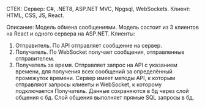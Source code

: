 СТЕК:
Сервер: C#, .NET8, ASP.NET MVC, Npgsql, WebSockets.
Клиент: HTML, CSS, JS, React.

Описание: Модель обмена сообщениями. Модель состоит из 3 клиентов на React и одного сервера на ASP.NET.
Клиенты:
1. Отправитель. По API отправляет сообщение на сервер.
2. Получатель. По WebSocket получает сообщения, отправленные отправителем.
3. Получатель за время. Отправляет запрос на API с указанием времени, для получения всех сообщений за определённый промежуток времени.
Сервер имеет методы API, к которым отправляют запросы клиенты и WebSocket, к которому подключается Получатель.
Данные сохраняются в бд через слой общения с бд. Слой общения выполняет прямые SQL запросы в бд. 
